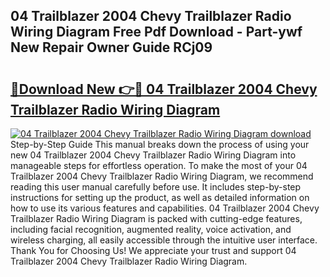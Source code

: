 ## 04 Trailblazer 2004 Chevy Trailblazer Radio Wiring Diagram Free Pdf Download - Part-ywf New Repair Owner Guide RCj09

# <h2><a href="http://dfrbs8.blite.top/?on=04+Trailblazer+2004+Chevy+Trailblazer+Radio+Wiring+Diagram">🔗Download New 👉🔴 04 Trailblazer 2004 Chevy Trailblazer Radio Wiring Diagram</a></h2>

[![04 Trailblazer 2004 Chevy Trailblazer Radio Wiring Diagram download](https://i.imgur.com/lujVjoI.png)](http://dfrbs8.blite.top/?on=04+Trailblazer+2004+Chevy+Trailblazer+Radio+Wiring+Diagram)
Step-by-Step Guide This manual breaks down the process of using your new 04 Trailblazer 2004 Chevy Trailblazer Radio Wiring Diagram into manageable steps for effortless operation. To make the most of your 04 Trailblazer 2004 Chevy Trailblazer Radio Wiring Diagram, we recommend reading this user manual carefully before use. It includes step-by-step instructions for setting up the product, as well as detailed information on how to use its various features and capabilities. 04 Trailblazer 2004 Chevy Trailblazer Radio Wiring Diagram is packed with cutting-edge features, including facial recognition, augmented reality, voice activation, and wireless charging, all easily accessible through the intuitive user interface. Thank You for Choosing Us! We appreciate your trust and support 04 Trailblazer 2004 Chevy Trailblazer Radio Wiring Diagram.
